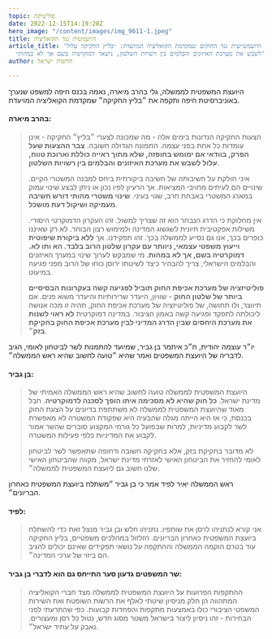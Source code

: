 ```yaml
---
topic: פוליטיקה
date: 2022-12-15T14:19:28Z
hero_image: "/content/images/img_9611-1.jpeg"
title: היועמשית נגד הקואליציה
article_title: 'היועמש״שית נגד החוקים שמקדמת הקואליציה המיועדת: ״בליץ החקיקה עלול
  לשבש את מערכת האיזונים והבלמים בין רשויות השלטון, נישאר דמוקרטיה בשם אך לא במהות״'
author: חדשות ישראל

---
```

היועצת המשפטית לממשלה, גלי בהרב מיארה, נאמה בכנס חיפה למשפט שנערך באוניברסיטת חיפה ותקפה את ״בליץ החקיקה״ שמקדמת הקואליציה המויעדת.

#### בהרב מיארה:

> הצעות החקיקה הנדונות בימים אלה - מה שמכונה לצערי ״בליץ״ החקיקה - אינן עומדות כל אחת בפני עצמה. התמונה הגדולה חשובה. **צבר ההצעות שעל הפרק, בוודאי אם ימומש בחופזה, שלא מתוך ראייה כוללת וארוכת טווח, עלול לשבש את מערכת האיזונים והבלמים בין רשויות השלטון**.
>
> איני חולקת על חשיבותה של חשיבה ביקורתית ביחס למבנה המשטרי הקיים. שינויים הם לעיתים מחויבי המציאות. אך הרעיון לפיו נכון או ניתן לבצע שינוי עמוק במארג המשטרי באבחת חרב, שגוי בעיני. **שינוי משטרי מהותי דורש חשיבה מעמיקה ושיקול דעת מושכל**.
>
> אין מחלוקת כי הדרג הנבחר הוא זה שצריך למשול. זהו העקרון הדמוקרטי היסודי. משילות אפקטיבית חיונית לשגשוג המדינה ולמימוש רצון הבוחר. לא רק שאיננו כופרים בכך, אנו גם נסייע לממשלה בכך. זהו תפקידנו. אך **ללא ביקורת שיפוטית וייעוץ משפטי עצמאי, ניוותר עם עקרון שלטון הרוב בלבד. הא ותו לא. דמוקרטיה בשם, אך לא במהות**. מי שמבקש לערוך שינוי במערך האיזונים והבלמים הישראלי, צריך להבהיר כיצד לשיטתו ירוסן כוחו של הרוב מפני פגיעה במיעוט.
>
> **פוליטיזציה של מערכת אכיפת החוק תוביל לפגיעה קשה בעקרונות הבסיסיים ביותר של שלטון החוק** - שוויון, היעדר שרירותיות והיעדר משוא פנים. אם תיווצר, ולו תחושה, של פוליטיזציה של מערכת אכיפת החוק, תהיה זו מכה אנושה ליכולתה לתפקד ופגיעה קשה באמון הציבור. במדינה דמוקרטית **לא ראוי לשנות את מערכת היחסים שבין הדרג המדיני לבין מערכת אכיפת החוק בחקיקת בזק**״.

יו״ר עוצמה יהודית, ח״כ איתמר בן גביר, שמיועד להתמנות לשר לביטחון לאומי, הגיב לדבריה של היועצת המשפטים ואמר שהיא ״טועה לחשוב שהיא ראש הממשלה״.

#### בן גביר:

> היועצת המשפטית לממשלה טועה לחשוב שהיא ראש הממשלה האמיתי של מדינת ישראל. **כל חוק שהיא לא מסכימה איתו הופך לסכנה לדמוקרטיה**. חבל מאוד שהיועצת המשפטית לממשלה לא משתתפת בדיונים על הצעת החוק בכנסת, כי אז היא הייתה מגלה שהבעיה היא שפקודת המשטרה לא מאפשרת לשר לקבוע מדיניות, למרות שבפועל כל גורמי המקצוע סוברים שהשר אמור לקבוע את המדיניות כלפי פעילות המשטרה.
>
> לא מדובר בחקיקת בזק, אלא בחקיקה חשובה ודחופה שתאפשר לשר לביטחון לאומי להחזיר את הביטחון האישי לאזרחי מדינת ישראל, מקווה שהביטחון האישי שלנו חשוב גם ליועצת המשפטית לממשלה״.

ראש הממשלה יאיר לפיד אמר כי בן גביר ״משתלח ביועצת המשפטית כאחרון הבריונים״.

#### לפיד:

> אני קורא לנתניהו לרסן את שותפיו. נתניהו חלש ובן גביר מנצל זאת כדי להשתלח ביועצת המשפטית כאחרון הבריונים. הזלזול במהלכים משפטיים, בליץ החקיקה עוד בטרם הוקמה הממשלה וההתקפה על נושאי תפקידים שאינם יכולים להגיב הם ביזוי של ערכי המדינה״.

#### שר המשפטים גדעון סער התייחס גם הוא לדברי בן גביר:

> ההתקפות הפרועות על היועצת המשפטית לממשלה מצד חברי הקואליציה המתהווה הן חלק מניסיון שיטתי לאלף את הרשות השופטת ואת השירות המשפטי הציבורי כולו באמצעות מתקפות והפחדות קבועות. כפי שהתרעתי לפני הבחירות - זהו ניסיון ליצור בישראל משטר מסוג חדש, נטול כל רסן ומעצורים. נאבק על עתיד ישראל״.